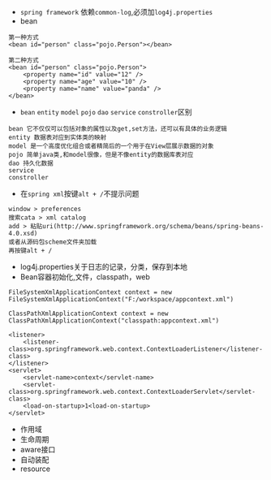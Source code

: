 * `spring framework` 依赖`common-log`,必须加`log4j.properties`
* bean
```
第一种方式
<bean id="person" class="pojo.Person"></bean>

第二种方式
<bean id="person" class="pojo.Person">
	<property name="id" value="12" />
	<property name="age" value="10" />
	<property name="name" value="panda" />
</bean>
```
* `bean` `entity` `model` `pojo` `dao` `service` `constroller`区别
```
bean 它不仅仅可以包括对象的属性以及get,set方法，还可以有具体的业务逻辑
entity 数据表对应到实体类的映射
model 是一个高度优化组合或者精简后的一个用于在View层展示数据的对象
pojo 简单java类,和model很像，但是不像entity的数据库表对应
dao 持久化数据
service 
constroller
```
* 在`spring xml`按键`alt + /`不提示问题
```
window > preferences 
搜索cata > xml catalog
add > 粘贴uri(http://www.springframework.org/schema/beans/spring-beans-4.0.xsd) 
或者从源码包scheme文件夹加载
再按键alt + /

``` 
* log4j.properties关于日志的记录，分类，保存到本地
* Bean容器初始化,文件，classpath，web
```
FileSystemXmlApplicationContext context = new FileSystemXmlApplicationContext("F:/workspace/appcontext.xml")

ClassPathXmlApplicationContext context = new ClassPathXmlApplicationContext("classpath:appcontext.xml")

<listener>
    <listener-class>org.springframework.web.context.ContextLoaderListener</listener-class>
</listener>
<servlet>
    <servlet-name>context</servlet-name>
    <servlet-class>org.springframework.web.context.ContextLoaderServlet</servlet-class>
    <load-on-startup>1<load-on-startup>
</servlet>
```
* 作用域
* 生命周期
* aware接口
* 自动装配
* resource